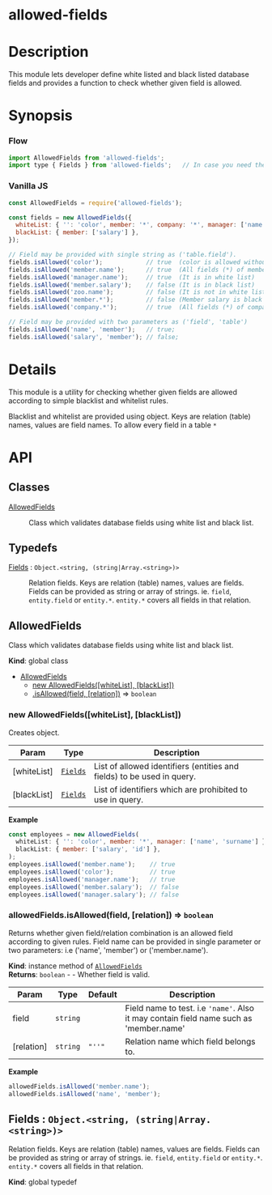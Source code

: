 <!-- DO NOT EDIT README.md (It will be overridden by README.hbs) -->

# allowed-fields

# Description

This module lets developer define white listed and black listed database fields and provides a function to check whether
given field is allowed.

# Synopsis

### Flow

```js
import AllowedFields from 'allowed-fields';
import type { Fields } from 'allowed-fields';   // In case you need the type (see API below) for whiteList and blackList
```

### Vanilla JS

```js
const AllowedFields = require('allowed-fields');
```

```js
const fields = new AllowedFields({
  whiteList: { '': 'color', member: '*', company: '*', manager: ['name'] },
  blackList: { member: ['salary'] },
});

// Field may be provided with single string as ('table.field').
fields.isAllowed('color');            // true  (color is allowed without relation name)
fields.isAllowed('member.name');      // true  (All fields (*) of member except 'salary' is allowed)
fields.isAllowed('manager.name');     // true  (It is in white list)
fields.isAllowed('member.salary');    // false (It is in black list)
fields.isAllowed('zoo.name');         // false (It is not in white list)
fields.isAllowed('member.*');         // false (Member salary is black listed. All fields (*) except salary are allowed)
fields.isAllowed('company.*');        // true  (All fields (*) of company is in white list)

// Field may be provided with two parameters as ('field', 'table')
fields.isAllowed('name', 'member');   // true;
fields.isAllowed('salary', 'member'); // false;
```

# Details

This module is a utility for checking whether given fields are allowed according to simple blacklist and whitelist
rules.

Blacklist and whitelist are provided using object. Keys are relation (table) names, values are field names. To allow
every field in a table `*`

# API
## Classes

<dl>
<dt><a href="#AllowedFields">AllowedFields</a></dt>
<dd><p>Class which validates database fields using white list and black list.</p>
</dd>
</dl>

## Typedefs

<dl>
<dt><a href="#Fields">Fields</a> : <code>Object.&lt;string, (string|Array.&lt;string&gt;)&gt;</code></dt>
<dd><p>Relation fields. Keys are relation (table) names, values are fields.
Fields can be provided as string or array of strings. ie. <code>field</code>, <code>entity.field</code> or <code>entity.*</code>.
<code>entity.*</code> covers all fields in that relation.</p>
</dd>
</dl>

<a name="AllowedFields"></a>

## AllowedFields
Class which validates database fields using white list and black list.

**Kind**: global class  

* [AllowedFields](#AllowedFields)
    * [new AllowedFields([whiteList], [blackList])](#new_AllowedFields_new)
    * [.isAllowed(field, [relation])](#AllowedFields+isAllowed) ⇒ <code>boolean</code>

<a name="new_AllowedFields_new"></a>

### new AllowedFields([whiteList], [blackList])
Creates object.


| Param | Type | Description |
| --- | --- | --- |
| [whiteList] | [<code>Fields</code>](#Fields) | List of allowed identifiers (entities and fields) to be used in query. |
| [blackList] | [<code>Fields</code>](#Fields) | List of identifiers which are prohibited to use in query. |

**Example**  
```js
const employees = new AllowedFields(
  whiteList: { '': 'color', member: '*', manager: ['name', 'surname'] },
  blackList: { member: ['salary', 'id'] },
);
employees.isAllowed('member.name');    // true
employees.isAllowed('color');          // true
employees.isAllowed('manager.name');   // true
employees.isAllowed('member.salary');  // false
employees.isAllowed('manager.salary'); // false
```
<a name="AllowedFields+isAllowed"></a>

### allowedFields.isAllowed(field, [relation]) ⇒ <code>boolean</code>
Returns whether given field/relation combination is an allowed field according to given rules.
Field name can be provided in single parameter or two parameters: i.e ('name', 'member')  or ('member.name').

**Kind**: instance method of [<code>AllowedFields</code>](#AllowedFields)  
**Returns**: <code>boolean</code> - - Whether field is valid.  

| Param | Type | Default | Description |
| --- | --- | --- | --- |
| field | <code>string</code> |  | Field name to test. i.e `'name'`. Also it may contain field name such as 'member.name' |
| [relation] | <code>string</code> | <code>&quot;&#x27;&#x27;&quot;</code> | Relation name which field belongs to. |

**Example**  
```js
allowedFields.isAllowed('member.name');
allowedFields.isAllowed('name', 'member');
```
<a name="Fields"></a>

## Fields : <code>Object.&lt;string, (string\|Array.&lt;string&gt;)&gt;</code>
Relation fields. Keys are relation (table) names, values are fields.
Fields can be provided as string or array of strings. ie. `field`, `entity.field` or `entity.*`.
`entity.*` covers all fields in that relation.

**Kind**: global typedef  
